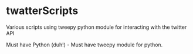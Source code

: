 # twatterScripts
Various scripts using tweepy python module for interacting with the twitter API

Must have Python (duh!) - Must have tweepy module for python.
